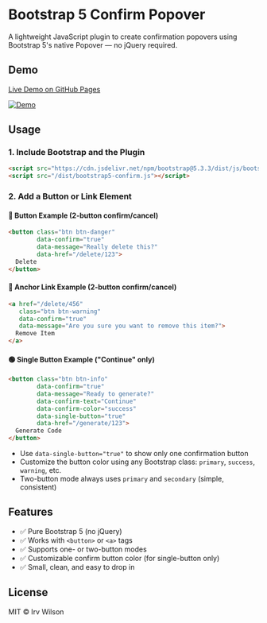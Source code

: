 # Bootstrap 5 Confirm Popover

A lightweight JavaScript plugin to create confirmation popovers using Bootstrap 5's native Popover — no jQuery required.

## Demo

[Live Demo on GitHub Pages](https://irvirv.github.io/bootstrap5-confirm-popover/)

[![Demo](https://img.shields.io/badge/demo-live-green?style=flat-square)](https://irvirv.github.io/bootstrap5-confirm-popover/)

## Usage

### 1. Include Bootstrap and the Plugin

```html
<script src="https://cdn.jsdelivr.net/npm/bootstrap@5.3.3/dist/js/bootstrap.bundle.min.js"></script>
<script src="/dist/bootstrap5-confirm.js"></script>
```

### 2. Add a Button or Link Element

#### 🔘 Button Example (2-button confirm/cancel)

```html
<button class="btn btn-danger"
        data-confirm="true"
        data-message="Really delete this?"
        data-href="/delete/123">
  Delete
</button>
```

#### 🔗 Anchor Link Example (2-button confirm/cancel)

```html
<a href="/delete/456"
   class="btn btn-warning"
   data-confirm="true"
   data-message="Are you sure you want to remove this item?">
  Remove Item
</a>
```

#### 🟢 Single Button Example ("Continue" only)

```html
<button class="btn btn-info"
        data-confirm="true"
        data-message="Ready to generate?"
        data-confirm-text="Continue"
        data-confirm-color="success"
        data-single-button="true"
        data-href="/generate/123">
  Generate Code
</button>
```

- Use `data-single-button="true"` to show only one confirmation button
- Customize the button color using any Bootstrap class: `primary`, `success`, `warning`, etc.
- Two-button mode always uses `primary` and `secondary` (simple, consistent)

## Features

- ✅ Pure Bootstrap 5 (no jQuery)
- ✅ Works with `<button>` or `<a>` tags
- ✅ Supports one- or two-button modes
- ✅ Customizable confirm button color (for single-button only)
- ✅ Small, clean, and easy to drop in

## License

MIT © Irv Wilson
